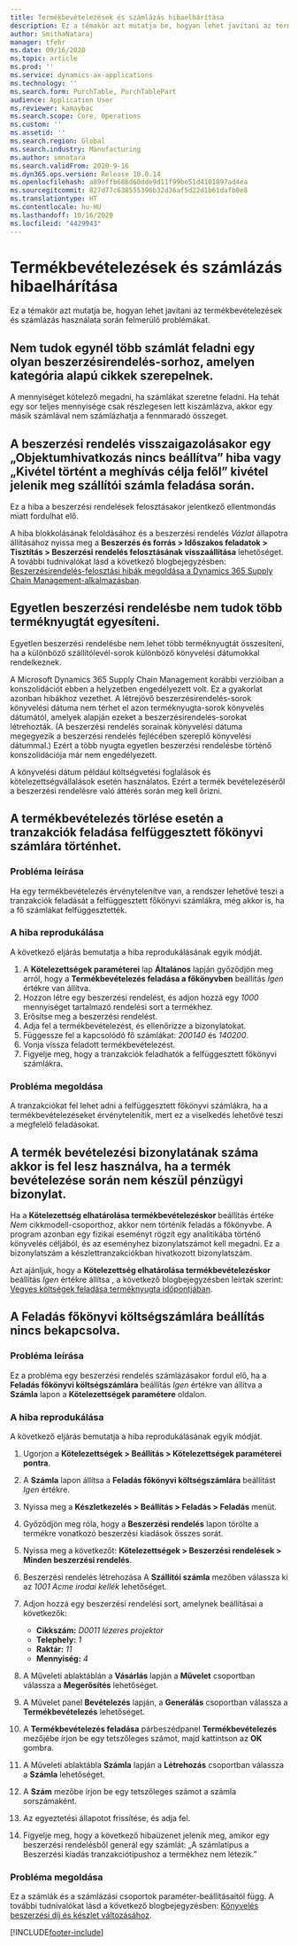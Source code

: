 ```yaml
---
title: Termékbevételezések és számlázás hibaelhárítása
description: Ez a témakör azt mutatja be, hogyan lehet javítani az termékbevételezések és számlázás használata során felmerülő problémákat.
author: SmithaNataraj
manager: tfehr
ms.date: 09/16/2020
ms.topic: article
ms.prod: ''
ms.service: dynamics-ax-applications
ms.technology: ''
ms.search.form: PurchTable, PurchTablePart
audience: Application User
ms.reviewer: kamaybac
ms.search.scope: Core, Operations
ms.custom: ''
ms.assetid: ''
ms.search.region: Global
ms.search.industry: Manufacturing
ms.author: smnatara
ms.search.validFrom: 2020-9-16
ms.dyn365.ops.version: Release 10.0.14
ms.openlocfilehash: a89effb686d60dde9d11f99be51d4101897ad4ea
ms.sourcegitcommit: 827d77c638555396b32d36af5d22d1b61dafb0e8
ms.translationtype: HT
ms.contentlocale: hu-HU
ms.lasthandoff: 10/16/2020
ms.locfileid: "4429943"
---
```

# <a name="troubleshoot-product-receipts-and-invoicing"></a>Termékbevételezések és számlázás hibaelhárítása

Ez a témakör azt mutatja be, hogyan lehet javítani az termékbevételezések és számlázás használata során felmerülő problémákat.

## <a name="i-cant-post-more-than-one-invoice-for-a-purchase-order-line-that-has-category-based-items"></a>Nem tudok egynél több számlát feladni egy olyan beszerzésirendelés-sorhoz, amelyen kategória alapú cikkek szerepelnek.

A mennyiséget kötelező megadni, ha számlákat szeretne feladni. Ha tehát egy sor teljes mennyisége csak részlegesen lett kiszámlázva, akkor egy másik számlával nem számlázhatja a fennmaradó összeget.

## <a name="i-receive-an-object-reference-not-set-error-during-purchase-order-confirmation-or-an-exception-has-been-thrown-by-the-target-of-an-invocation-exception-occurs-during-vendor-invoice-posting"></a>A beszerzési rendelés visszaigazolásakor egy „Objektumhivatkozás nincs beállítva” hiba vagy „Kivétel történt a meghívás célja felől” kivétel jelenik meg szállítói számla feladása során.

Ez a hiba a beszerzési rendelések felosztásakor jelentkező ellentmondás miatt fordulhat elő.

A hiba blokkolásának feloldásához és a beszerzési rendelés *Vázlat* állapotra állításához nyissa meg a **Beszerzés és forrás \> Időszakos feladatok \> Tisztítás \> Beszerzési rendelés felosztásának visszaállítása** lehetőséget. A további tudnivalókat lásd a következő blogbejegyzésben: [Beszerzésirendelés-felosztási hibák megoldása a Dynamics 365 Supply Chain Management-alkalmazásban](https://cloudblogs.microsoft.com/dynamics365/it/2020/08/12/resolve-po-distribution-errors-in-dynamics-365-supply-chain-management/).

## <a name="i-cant-consolidate-multiple-product-receipts-into-a-single-purchase-order"></a>Egyetlen beszerzési rendelésbe nem tudok több terméknyugtát egyesíteni.

Egyetlen beszerzési rendelésbe nem lehet több terméknyugtát összesíteni, ha a különböző szállítólevél-sorok különböző könyvelési dátumokkal rendelkeznek.

A Microsoft Dynamics 365 Supply Chain Management korábbi verzióiban a konszolidációt ebben a helyzetben engedélyezett volt. Ez a gyakorlat azonban hibákhoz vezethet. A létrejövő beszerzésirendelés-sorok könyvelési dátuma nem térhet el azon terméknyugta-sorok könyvelés dátumától, amelyek alapján ezeket a beszerzésirendelés-sorokat létrehozták. (A beszerzési rendelés sorainak könyvelési dátuma megegyezik a beszerzési rendelés fejlécében szereplő könyvelési dátummal.) Ezért a több nyugta egyetlen beszerzési rendelésbe történő konszolidációja már nem engedélyezett.

A könyvelési dátum például költségvetési foglalások és kötelezettségvállalások esetén használatos. Ezért a termék bevételezéséről a beszerzési rendelésre való áttérés során meg kell őrizni.

## <a name="when-product-receipts-are-canceled-transactions-can-be-posted-to-a-suspended-ledger-account"></a>A termékbevételezés törlése esetén a tranzakciók feladása felfüggesztett főkönyvi számlára történhet.

### <a name="issue-description"></a>Probléma leírása

Ha egy termékbevételezés érvénytelenítve van, a rendszer lehetővé teszi a tranzakciók feladását a felfüggesztett főkönyvi számlákra, még akkor is, ha a fő számlákat felfüggesztették.

### <a name="reproduce-the-issue"></a>A hiba reprodukálása

A következő eljárás bemutatja a hiba reprodukálásának egyik módját.

1. A **Kötelezettségek paraméterei** lap **Általános** lapján győződjön meg arról, hogy a **Termékbevételezés feladása a főkönyvben** beállítás *Igen* értékre van állítva.
1. Hozzon létre egy beszerzési rendelést, és adjon hozzá egy *1000* mennyiséget tartalmazó rendelési sort a termékhez.
1. Erősítse meg a beszerzési rendelést.
1. Adja fel a termékbevételezést, és ellenőrizze a bizonylatokat.
1. Függessze fel a kapcsolódó fő számlákat: *200140* és *140200*.
1. Vonja vissza feladott termékbevételezést.
1. Figyelje meg, hogy a tranzakciók feladhatók a felfüggesztett főkönyvi számlákra.

### <a name="issue-resolution"></a>Probléma megoldása

A tranzakciókat fel lehet adni a felfüggesztett főkönyvi számlákra, ha a termékbevételezéseket érvénytelenítik, mert ez a viselkedés lehetővé teszi a megfelelő feladásokat.

## <a name="a-product-receipt-voucher-number-is-consumed-even-if-no-financial-voucher-is-generated-during-product-receipt"></a>A termék bevételezési bizonylatának száma akkor is fel lesz használva, ha a termék bevételezése során nem készül pénzügyi bizonylat.

Ha a **Kötelezettség elhatárolása termékbevételezéskor** beállítás értéke *Nem* cikkmodell-csoporthoz, akkor nem történik feladás a főkönyvbe. A program azonban egy fizikai eseményt rögzít egy analitikába történő könyvelés céljából, és az eseményhez bizonylatszámot kell megadni. Ez a bizonylatszám a készlettranzakciókban hivatkozott bizonylatszám.

Azt ajánljuk, hogy a **Kötelezettség elhatárolása termékbevételezéskor** beállítás *Igen* értékre állítsa , a következő blogbejegyzésben leírtak szerint: [Vegyes költségek feladása terméknyugta időpontjában](https://cloudblogs.microsoft.com/dynamics365/no-audience/2014/11/11/post-misc-charges-at-time-of-product-receipt/).

## <a name="the-post-to-charge-account-in-ledger-setting-isnt-turned-on"></a>A Feladás főkönyvi költségszámlára beállítás nincs bekapcsolva.

### <a name="issue-description"></a>Probléma leírása

Ez a probléma egy beszerzési rendelés számlázásakor fordul elő, ha a **Feladás főkönyvi költségszámlára** beállítás *Igen* értékre van állítva a **Számla** lapon a **Kötelezettségek paramétere** oldalon.

### <a name="reproduce-the-issue"></a>A hiba reprodukálása

A következő eljárás bemutatja a hiba reprodukálásának egyik módját.

1. Ugorjon a **Kötelezettségek \> Beállítás \> Kötelezettségek paraméterei pontra**.
1. A **Számla** lapon állítsa a **Feladás főkönyvi költségszámlára** beállítást *Igen* értékre.
1. Nyissa meg a **Készletkezelés \> Beállítás \> Feladás \> Feladás** menüt.
1. Győződjön meg róla, hogy a **Beszerzési rendelés** lapon törölte a termékre vonatkozó beszerzési kiadások összes sorát.
1. Nyissa meg a következőt: **Kötelezettségek \> Beszerzési rendelések \> Minden beszerzési rendelés**.
1. Beszerzési rendelés létrehozása A **Szállítói számla** mezőben válassza ki az *1001 Acme irodai kellék* lehetőséget.
1. Adjon hozzá egy beszerzési rendelési sort, amelynek beállításai a következők:

    - **Cikkszám:** *D0011 lézeres projektor*
    - **Telephely:** *1*
    - **Raktár:** *11*
    - **Mennyiség:** *4*

1. A Műveleti ablaktáblán a **Vásárlás** lapján a **Művelet** csoportban válassza a **Megerősítés** lehetőséget.
1. A Művelet panel **Bevételezés** lapján, a **Generálás** csoportban válassza a **Termékbevételezés** lehetőséget.
1. A **Termékbevételezés feladása** párbeszédpanel **Termékbevételezés** mezőjébe írjon be egy tetszőleges számot, majd kattintson az **OK** gombra.
1. A Műveleti ablaktábla **Számla** lapján a **Létrehozás** csoportban válassza a **Számla** lehetőséget.
1. A **Szám** mezőbe írjon be egy tetszőleges számot a számla sorszámaként.
1. Az egyeztetési állapotot frissítése, és adja fel.
1. Figyelje meg, hogy a következő hibaüzenet jelenik meg, amikor egy beszerzési rendelésből generál egy számlát: „A számlatípus a Beszerzési kiadás tranzakciótípushoz a termékhez nem létezik.”

### <a name="issue-resolution"></a>Probléma megoldása

Ez a számlák és a számlázási csoportok paraméter-beállításaitól függ. A további tudnivalókat lásd a következő blogbejegyzésben: [Könyvelés beszerzési díj és készlet változásához](https://cloudblogs.microsoft.com/dynamics365/no-audience/2014/12/15/accounting-for-purchase-charge-and-stock-variation/).


[!INCLUDE[footer-include](../../includes/footer-banner.md)]